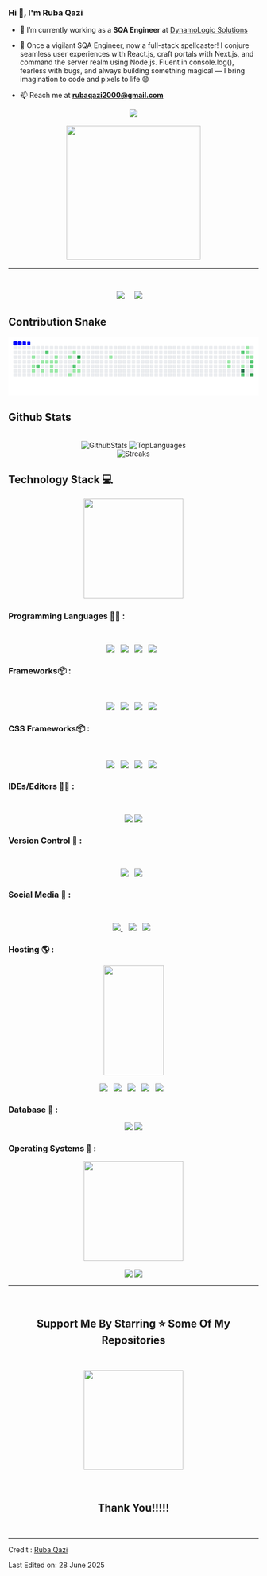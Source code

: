 ### Hi 👋, I'm Ruba Qazi


<div>

- 🌱 I’m currently working as a **SQA Engineer** at [DynamoLogic Solutions](https://www.dynamologic.com/)

- 🤪 Once a vigilant SQA Engineer, now a full-stack spellcaster!
I conjure seamless user experiences with React.js, craft portals with Next.js, and command the server realm using Node.js. Fluent in console.log(), fearless with bugs, and always building something magical — I bring imagination to code and pixels to life 😄 
- 📫 Reach me at **rubaqazi2000@gmail.com**

<p align='center'>
<img src="https://readme-typing-svg.herokuapp.com?color=%2336BCF7&size=25&center=true&vCenter=true&width=433&height=75&lines=I'm+Ruba+Qazi;Web+Developer;MERN+Engineer;SQA+Engineer;%40ruba24">
</p>
<p align='center'>
<img src="https://media.giphy.com/media/QvpqTCiEcwtvx6wwJK/giphy.gif" width="270" height="270" frameBorder="0" allowFullScreen></img></p>
<hr>
<br>
<p align='center'>
<img src="https://komarev.com/ghpvc/?username=ruba24">&nbsp;&nbsp;&nbsp;&nbsp;
<img src="https://img.shields.io/github/followers/ruba24?style=social">&nbsp;&nbsp;&nbsp;&nbsp;

</p>

</div>

## Contribution Snake

![snake animation](https://github.com/ruba24/ruba24/blob/output/ocean.gif)

## Github Stats
<br>
<div align="center">
    <img height="155em" src="https://github-readme-stats.vercel.app/api?username=ruba24&show_icons=true&rank_icon=github&theme=slateorange&title_color=f34213&text_color=0c0c0c&icon_color=0c0c0c&locale=en&hide_border=true&bg_color=bbb8b2" alt="GithubStats" />
    <img height="155em" src="https://github-readme-stats.vercel.app/api/top-langs?username=ruba24&show_icons=true&theme=slateorange&title_color=f34213&text_color=0c0c0c&icon_color=0c0c0c&layout=compact&hide_border=true&bg_color=bbb8b2" alt="TopLanguages" />
   
</div>
<div align="center">
    <img  src="https://streak-stats.demolab.com/?user=ruba24&theme=dark" alt="Streaks" />
</div>

## Technology Stack 💻

<p align='center'>
<img src="https://media.giphy.com/media/TEnXkcsHrP4YedChhA/giphy.gif" width="200" height="200" frameBorder="0" class="giphy-embed" allowFullScreen></img></p>

### Programming Languages 👨‍💻 :
<br>
<p align='center'>
<img src="https://img.shields.io/badge/html5-%23E34F26.svg?style=for-the-badge&logo=html5&logoColor=white">&nbsp;&nbsp;
<img src="https://img.shields.io/badge/css3-%231572B6.svg?style=for-the-badge&logo=css3&logoColor=white">&nbsp;&nbsp;
<img src="https://img.shields.io/badge/javascript-%23323330.svg?style=for-the-badge&logo=javascript&logoColor=%23F7DF1E">&nbsp;&nbsp;
<img src="https://img.shields.io/badge/TypeScript-007ACC?style=for-the-badge&logo=typescript&logoColor=white">&nbsp;&nbsp;

</p>


### Frameworks📦 :
<br>
<p align='center'>
<img src="https://img.shields.io/badge/React-20232A?style=for-the-badge&logo=react&logoColor=61DAFB">&nbsp;&nbsp;
<img src="https://img.shields.io/badge/next.js-000000?style=for-the-badge&logo=nextdotjs&logoColor=white">&nbsp;&nbsp;
<img src="https://img.shields.io/badge/node.js-6DA55F?style=for-the-badge&logo=node.js&logoColor=white">&nbsp;&nbsp;
<img src="https://img.shields.io/badge/Express.js-404D59?style=for-the-badge">&nbsp;&nbsp;

</p>

### CSS Frameworks📦 :
<br>
<p align='center'>
<img src="https://img.shields.io/badge/styled--components-DB7093?style=for-the-badge&logo=styled-components&logoColor=white">&nbsp;&nbsp;
<img src="https://img.shields.io/badge/Material--UI-0081CB?style=for-the-badge&logo=material-ui&logoColor=white">&nbsp;&nbsp;
<img src="https://img.shields.io/badge/Tailwind_CSS-38B2AC?style=for-the-badge&logo=tailwind-css&logoColor=white">&nbsp;&nbsp;
<img src="https://img.shields.io/badge/-AntDesign-%230170FE?style=for-the-badge&logo=ant-design&logoColor=white">&nbsp;&nbsp;

</p>



### IDEs/Editors 👨‍🔧 :
<br>
<p align="center">
<img src="https://img.shields.io/badge/Visual%20Studio%20Code-0078d7.svg?style=for-the-badge&logo=visual-studio-code&logoColor=white">
<img src="https://img.shields.io/badge/GitHub%20Codespaces-181717?style=for-the-badge&logo=github&logoColor=white">
</p>


### Version Control 🔧 :
<br>
<p align='center'>
<img src="https://img.shields.io/badge/git-%23F05033.svg?style=for-the-badge&logo=git&logoColor=white">&nbsp;&nbsp;
<img src="https://img.shields.io/badge/github-%23121011.svg?style=for-the-badge&logo=github&logoColor=white">&nbsp;&nbsp;
</p>


### Social Media 🔗 :
<br>
<p align='center'>
<a href="mailto:rubaqazi2000@gmail.com" target="_blank">
<img src="https://img.shields.io/badge/Gmail-D14836?style=for-the-badge&logo=gmail&logoColor=white">
</a>&nbsp;&nbsp;
<a href="https://www.instagram.com/r_u_b_a_q_a_z_i" target="_blank">
<img src="https://img.shields.io/badge/ruba24-%23E4405F.svg?style=for-the-badge&logo=Instagram&logoColor=white"></a>&nbsp;&nbsp;
<a href="https://www.linkedin.com/in/ruba-tabassum-a067151b8//" target="_blank">
<img src="https://img.shields.io/badge/linkedin-%230077B5.svg?style=for-the-badge&logo=linkedin&logoColor=white"></a>&nbsp;&nbsp;

</p>


### Hosting 🌎 :

<p align='center'>
<img src="https://media.giphy.com/media/XECtl1Fa2k8IKU2987/giphy.gif" width="121" height="220" frameBorder="0" class="giphy-embed" allowFullScreen></img></p>

<p align='center'>
<img src="https://img.shields.io/badge/Vercel-000000?style=for-the-badge&logo=vercel&logoColor=white">&nbsp;&nbsp;
<img src="https://img.shields.io/badge/netlify-%23000000.svg?style=for-the-badge&logo=netlify&logoColor=#00C7B7">&nbsp;&nbsp;
<img src="https://img.shields.io/badge/heroku-%23430098.svg?style=for-the-badge&logo=heroku&logoColor=white">&nbsp;&nbsp;
<img src="https://img.shields.io/badge/github-%23121011.svg?style=for-the-badge&logo=github&logoColor=white">&nbsp;&nbsp;
<img src="https://img.shields.io/badge/Amazon_AWS-232F3E?style=for-the-badge&logo=amazon-aws&logoColor=white">&nbsp;&nbsp;

</p>

### Database 💾 :

<p align='center'>
<img src="https://img.shields.io/badge/MongoDB-4EA94B?style=for-the-badge&logo=mongodb&logoColor=white">
<img src="https://img.shields.io/badge/PostgreSQL-4169E1?style=for-the-badge&logo=postgresql&logoColor=white">
</p>


### Operating Systems 🐧 :

<p align='center'>
<img src="https://media.giphy.com/media/WFZvB7VIXBgiz3oDXE/giphy.gif" width="200" height="200" frameBorder="0" allowFullScreen></img></p>
<p align='center'>
<img src="https://img.shields.io/badge/Windows-0078D6?style=for-the-badge&logo=windows&logoColor=white">
<img src="https://img.shields.io/badge/macOS-000000?style=for-the-badge&logo=apple&logoColor=white">
</p>
<hr>
<br>

<h2 align='center'>Support Me By Starring ⭐ Some Of My Repositories</h2>
<br>

<p align='center'>
<img src="https://media.giphy.com/media/O51MQ3DduOcGW6ofR3/giphy.gif" width="200" height="200" frameBorder="0" allowFullScreen></img></p>
<br>

<h2 align='center'>Thank You!!!!!</h2>
<br>

------
Credit : [Ruba Qazi](https://github.com/ruba24)

Last Edited on: 28 June 2025
